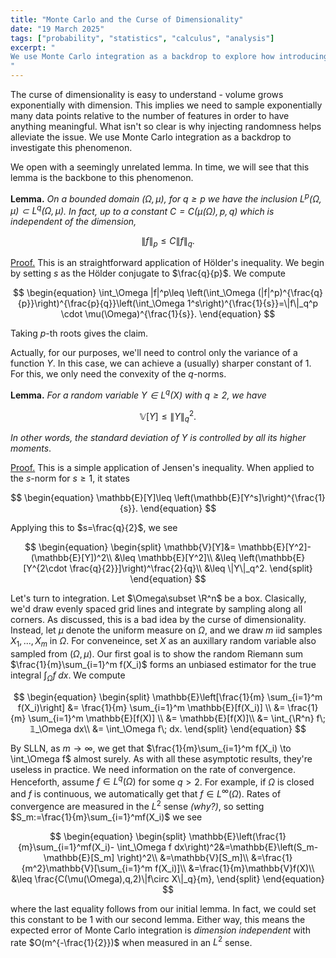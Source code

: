 ```yaml
---
title: "Monte Carlo and the Curse of Dimensionality"
date: "19 March 2025"
tags: ["probability", "statistics", "calculus", "analysis"]
excerpt: "
We use Monte Carlo integration as a backdrop to explore how introducing probablistic ideas help alleviate the curse of dimensionality.
"
---
```


The curse of dimensionality is easy to understand - volume grows exponentially with dimension. This implies we need to sample exponentially many data points relative to the number of features in order to have anything meaningful. What isn't so clear is why injecting randomness helps alleviate the issue. We use Monte Carlo integration as a backdrop to investigate this phenomenon.

$$\text{}$$

We open with a seemingly unrelated lemma. In time, we will see that this lemma is the backbone to this phenomenon.

$$\text{}$$

**Lemma.** _On a bounded domain $(\Omega,\mu)$, for $q\geq p$ we have the inclusion $L^p(\Omega,\mu)\subset L^q(\Omega,\mu)$. In fact, up to a constant $C=C(\mu(\Omega),p,q)$ which is independent of the dimension,_

$$
\|f\|_p\leq C \|f\|_q.
$$

$$\text{ }$$

<u>Proof.</u> This is an straightforward application of Hölder's inequality. We begin by setting $s$ as the Hölder conjugate to $\frac{q}{p}$. We compute

$$
\begin{equation}
\int_\Omega |f|^p\leq \left(\int_\Omega (|f|^p)^{\frac{q}{p}}\right)^{\frac{p}{q}}\left(\int_\Omega 1^s\right)^{\frac{1}{s}}=\|f\|_q^p \cdot \mu(\Omega)^{\frac{1}{s}}.
\end{equation}
$$

Taking $p$-th roots gives the claim.

$$\text{}$$

Actually, for our purposes, we'll need to control only the variance of a function $Y$. In this case, we can achieve a (usually) sharper constant of $1$. For this, we only need the convexity of the $q$-norms.

$$\text{}$$

**Lemma.** _For a random variable $Y\in L^q(X)$ with $q\geq 2$, we have_

$$
\begin{equation}
\mathbb{V}[Y]\leq \|Y\|_q^2.
\end{equation}
$$

_In other words, the standard deviation of $Y$ is controlled by all its higher moments_.

$$\text{ }$$

<u>Proof.</u> This is a simple application of Jensen's inequality. When applied to the $s$-norm for $s\geq 1$, it states

$$
\begin{equation}
\mathbb{E}[Y]\leq \left(\mathbb{E}[Y^s]\right)^{\frac{1}{s}}.
\end{equation}
$$

Applying this to $s=\frac{q}{2}$, we see

$$
\begin{equation}
\begin{split}
\mathbb{V}[Y]&= \mathbb{E}[Y^2]-(\mathbb{E}[Y])^2\\
&\leq \mathbb{E}[Y^2]\\
&\leq \left(\mathbb{E}[Y^{2\cdot \frac{q}{2}}]\right)^\frac{2}{q}\\
&\leq \|Y\|_q^2.
\end{split}
\end{equation}
$$

$$\text{}$$

Let's turn to integration. Let $\Omega\subset \R^n$ be a box. Clasically, we'd draw evenly spaced grid lines and integrate by sampling along all corners. As discussed, this is a bad idea by the curse of dimensionality. Instead, let $\mu$ denote the uniform measure on $\Omega$, and we draw $m$ iid samples $X_1,...,X_m$ in $\Omega$. For conveneince, set $X$ as an auxillary random variable also sampled from $(\Omega,\mu)$. Our first goal is to show the random Riemann sum $\frac{1}{m}\sum_{i=1}^m f(X_i)$ forms an unbiased estimator for the true integral $\int_\Omega f\; dx$. We compute

$$
\begin{equation}
\begin{split}
\mathbb{E}\left[\frac{1}{m} \sum_{i=1}^m f(X_i)\right] &= \frac{1}{m} \sum_{i=1}^m \mathbb{E}[f(X_i)] \\
&= \frac{1}{m} \sum_{i=1}^m \mathbb{E}[f(X)] \\
&= \mathbb{E}[f(X)]\\
&= \int_{\R^n} f\; 𝟙_\Omega dx\\
&= \int_\Omega f\; dx.
\end{split}
\end{equation}
$$

By SLLN, as $m\to \infty$, we get that $\frac{1}{m}\sum_{i=1}^m f(X_i) \to \int_\Omega f$ almost surely. As with all these asymptotic results, they're useless in practice. We need information on the rate of convergence. Henceforth, assume $f\in L^q(\Omega)$ for some $q>2$. For example, if $\Omega$ is closed and $f$ is continuous, we automatically get that $f\in L^\infty(\Omega)$. Rates of convergence are measured in the $L^2$ sense _(why?)_, so setting $S_m:=\frac{1}{m}\sum_{i=1}^mf(X_i)$ we see

$$
\begin{equation}
\begin{split}
\mathbb{E}\left(\frac{1}{m}\sum_{i=1}^mf(X_i)- \int_\Omega f dx\right)^2&=\mathbb{E}\left(S_m- \mathbb{E}[S_m] \right)^2\\
&=\mathbb{V}[S_m]\\
&=\frac{1}{m^2}\mathbb{V}[\sum_{i=1}^m f(X_i)]\\
&=\frac{1}{m}\mathbb{V}f(X)\\
&\leq \frac{C(\mu(\Omega),q,2)\|f\circ X\|_q}{m},
\end{split}
\end{equation}
$$

where the last equality follows from our initial lemma. In fact, we could set this constant to be $1$ with our second lemma. Either way, this means the expected error of Monte Carlo integration is _dimension independent_ with rate $O(m^{-\frac{1}{2}})$ when measured in an $L^2$ sense.
